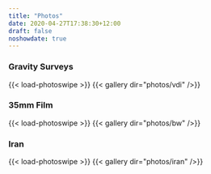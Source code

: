```yaml
---
title: "Photos"
date: 2020-04-27T17:38:30+12:00
draft: false
noshowdate: true
---
```


### Gravity Surveys
{{< load-photoswipe >}}
{{< gallery dir="photos/vdi" />}}

### 35mm Film
{{< load-photoswipe >}}
{{< gallery dir="photos/bw" />}}

### Iran
{{< load-photoswipe >}}
{{< gallery dir="photos/iran" />}}
